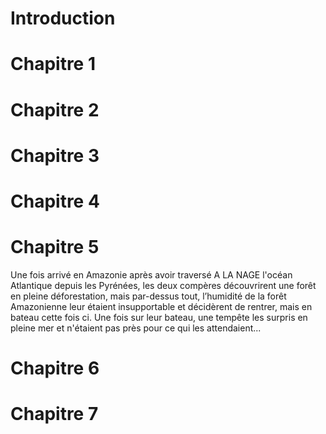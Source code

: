 # Introduction


# Chapitre 1 


# Chapitre 2


# Chapitre 3


# Chapitre 4


# Chapitre 5

Une fois arrivé en Amazonie après avoir traversé A LA NAGE l'océan Atlantique depuis les Pyrénées, les deux compères découvrirent une forêt en pleine déforestation, mais par-dessus tout, l’humidité de la forêt Amazonienne leur étaient insupportable et décidèrent de rentrer, mais en bateau cette fois ci.
Une fois sur leur bateau, une tempête les surpris en pleine mer et n'étaient pas près pour ce qui les attendaient...

# Chapitre 6


# Chapitre 7



